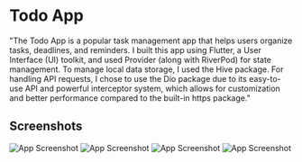 # Todo App

"The Todo App is a popular task management app that helps users organize tasks, deadlines, and reminders. I built this app using Flutter, a User Interface (UI) toolkit, and used Provider (along with RiverPod) for state management. To manage local data storage, I used the Hive package. For handling API requests, I chose to use the Dio package due to its easy-to-use API and powerful interceptor system, which allows for customization and better performance compared to the built-in https package."

## Screenshots

![App Screenshot](assets/first.jpg)
![App Screenshot](assets/second.jpg)
![App Screenshot](assets/third.jpg)
![App Screenshot](assets/fourth.jpg)
